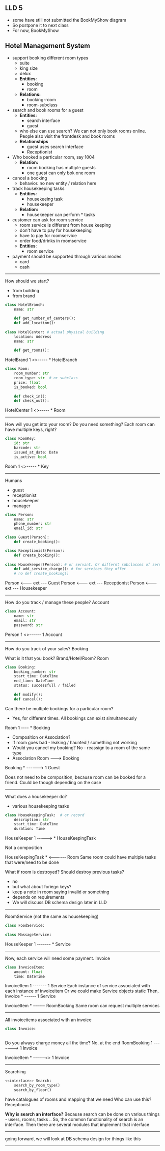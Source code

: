 LLD 5
-----

- some have still not submitted the BookMyShow diagram
- So postpone it to next class
- For now, BookMyShow


Hotel Management System
-----------------------

- support booking different room types
    - suite
    - king size
    - delux
    - **Entities:**
        - booking
        - room
    - **Relations:**
        - booking-room
        - room-subclass
- search and book rooms for a guest
    - **Entities:**
        - search interface
        - guest
    - who else can use search? We can not only book rooms online. People also visit the frontdesk and book rooms
    - **Relationships**
        - guest uses search interface
        - Receptionist
- Who booked a particular room, say 1004
    - **Relation:**
        - room booking has multiple guests
        - one guest can only bok one room
- cancel a booking
    - behavior. no new entity / relation here
- track housekeeping tasks
    - **Entities:**
        - housekeeing task
        - housekeeper
    - **Relation:**
        - housekeeper can perform * tasks
- customer can ask for room service
    - room service is different from house keeping
    - don't have to pay for housekeeping
    - have to pay for roomservice
    - order food/drinks in roomservice
    - **Entities:**
        - room service
- payment should be supported through various modes
    - card
    - cash

-- --

How should we start?
- from building
- from brand

```python
class HotelBranch:
    name: str
    
    def get_number_of_centers():
    def add_location():
    
class HotelCenter: # actual physical building
    location: Address
    name: str
    
    def get_rooms():
```

HotelBrand  1 <>----- * HotelBranch

```python
class Room:
    room_number: str
    room_type: str  # or subclass
    price: float
    is_booked: bool
    
    def check_in():
    def check_out():
```
HotelCenter 1 <>----- * Room

-- --

How will you get into your room?
Do you need something?
Each room can have multiple keys, right?

```python
class RoomKey:
    id: str
    barcode: str
    issued_at_date: Date
    is_active: bool
```

Room 1 <>----- * Key

-- --

Humans
- guest
- receptionist
- housekeeper
- manager


```python
class Person:
    name: str
    phone_number: str
    email_id: str

class Guest(Person):
    def create_booking():

class Receptionist(Person):
    def create_booking():
    
class Housekeeper(Person): # or servant. Or differnt subclasses of servant - cleaner / food server / masseur
    def add_service_charge(): # for services they offer
    # no def create_booking()
```

Person <--- ext --- Guest
Person <--- ext --- Receptionist
Person <--- ext --- Housekeeper

-- --

How do you track / manage these people?
Account

```python
class Account:
    name: str
    email: str
    password: str
```

Person 1 <>------ 1 Account

-- --

How do you track of your sales?
Booking

What is it that you book? Brand/Hotel/Room?
Room

```python
class Booking:
    booking_number: str
    start_time: DateTime
    end_time: DateTime
    status: successfull / failed
    
    def modify():
    def cancel():
```

Can there be multiple bookings for a particular room?
- Yes, for different times. All bookings can exist simultaneously


Room 1 ---- * Booking
- Composition or Association?
- If room goes bad - leaking / haunted / something not working
- Would you cancel my booking? No - reassign to a room of the same type
- Association
Room ---> Booking


Booking * ------> 1 Guest

Does not need to be composition, because room can be booked for a friend. Could be though depending on the case

-- --

What does a housekeeper do?
- various housekeeping tasks

```python
class HouseKeepingTask:  # or record
    description: str
    start_time: DateTime
    duration: Time 
```

HouseKeeper 1 -----> * HouseKeepingTask

Not a composition

HouseKeepingTask * <------ Room
Same room could have multiple tasks that were/need to be done

What if room is destroyed? Should destroy previous tasks?
- no
- but what about foriegn keys?
- keep a note in room saying invalid or something
- depends on requirements
- We will discuss DB schema design later in LLD

-- --

RoomService (not the same as housekeeping)

```python
class FoodService:
    
class MassageService:
```

HouseKeeper 1 ------- * Service

-- --

Now, each service will need some payment.
Invoice

```python
class InvoiceItem:
    amount: float
    time: DateTime
```

InvoiceItem  1 ------- 1 Service
Each instance of service associated with each instance of invoiceitem
Or we could make Service objects static
Then, Invoice * ------ 1 Service

InvoiceItem * ------ RoomBooking
Same room can request multiple services

-- --

All invoiceitems associated with an invoice

```python
class Invoice:
    
```

Do you always charge money all the time? No. at the end
RoomBooking 1 -------> 1 Invoice

InvoiceItem * ------<> 1 Invoice

-- --

Searching

```python
<<interface>> Search:
    search_by_room_type()
    search_by_floor()
```

have catalogues of rooms and mapping that we need
Who can use this?
Receptionist

**Why is search an interface?**
Because search can be done on various things - users, rooms, tasks ..
So, the common functionality of search is an interface. Then there are several modules that implement that interface

-- --

going forward, we will look at DB schema design for things like this

-- --

